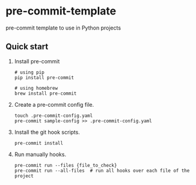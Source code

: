 # pre-commit-template
pre-commit template to use in Python projects

## Quick start

1. Install pre-commit
    ```
    # using pip
    pip install pre-commit

    # using homebrew
    brew install pre-commit
    ```
2. Create a pre-commit config file.
    ```
    touch .pre-commit-config.yaml
    pre-commit sample-config >> .pre-commit-config.yaml
    ```
3. Install the git hook scripts.
    ```
    pre-commit install
    ```
4. Run manually hooks.
    ```
    pre-commit run --files {file_to_check}
    pre-commit run --all-files  # run all hooks over each file of the project
    ```
